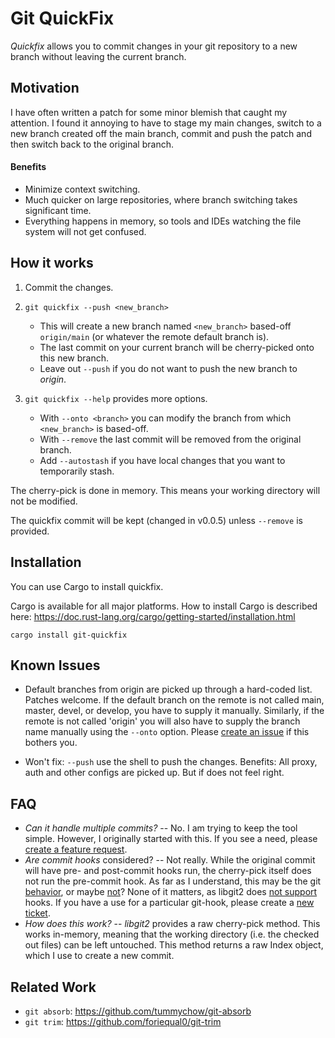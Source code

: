 # Git QuickFix

_Quickfix_ allows you to commit changes in your git repository to a new branch
without leaving the current branch.

## Motivation

I have often written a patch for some minor blemish that caught my attention. I
found it annoying to have to stage my main changes, switch to a new branch
created off the main branch, commit and push the patch and then switch back to
the original branch.

#### Benefits

- Minimize context switching.
- Much quicker on large repositories, where branch switching takes significant
  time.
- Everything happens in memory, so tools and IDEs watching the file system will
  not get confused.

## How it works

1. Commit the changes.
2. `git quickfix --push <new_branch>`

   - This will create a new branch named `<new_branch>` based-off `origin/main`
     (or whatever the remote default branch is).
   - The last commit on your current branch will be cherry-picked onto this new
     branch.
   - Leave out `--push` if you do not want to push the new branch to _origin_.

3. `git quickfix --help` provides more options.
   - With `--onto <branch>` you can modify the branch from which `<new_branch>`
     is based-off.
   - With `--remove` the last commit will be removed from the original branch.
   - Add `--autostash` if you have local changes that you want to temporarily stash.

The cherry-pick is done in memory. This means your working directory will not be
modified.

The quickfix commit will be kept (changed in v0.0.5) unless `--remove` is provided.

## Installation

You can use Cargo to install quickfix.

Cargo is available for all major platforms. How to install Cargo is described here: https://doc.rust-lang.org/cargo/getting-started/installation.html

```shell
cargo install git-quickfix
```

## Known Issues

- Default branches from origin are picked up through a hard-coded list. Patches
  welcome. If the default branch on the remote is not called main, master,
  devel, or develop, you have to supply it manually. Similarly, if the remote is not
  called 'origin' you will also have to supply the branch name manually using the
  `--onto` option. Please [create an issue][ticket] if this bothers you.

- Won't fix: `--push` use the shell to push the changes. Benefits: All proxy,
  auth and other configs are picked up. But if does not feel right.

[ticket]: https://github.com/siedentop/git-quickfix/issues/new/choose

## FAQ

- _Can it handle multiple commits?_ -- No. I am trying to keep the tool simple.
  However, I originally started with this. If you see a need, please [create a
  feature request][ticket].
- _Are commit hooks_ considered? -- Not really. While the original commit will
  have pre- and post-commit hooks run, the cherry-pick itself does not run the
  pre-commit hook. As far as I understand, this may be the git [behavior][1], or
  maybe [not][2]? None of it matters, as libgit2 does [not support][3] hooks. If
  you have a use for a particular git-hook, please create a [new
  ticket][ticket].
- _How does this work?_ -- _libgit2_ provides a raw cherry-pick method. This
  works in-memory, meaning that the working directory (i.e. the checked out
  files) can be left untouched. This method returns a raw Index object, which I
  use to create a new commit.

[1]: http://git.661346.n2.nabble.com/cherry-pick-pre-commit-hook-td5815961.html
[2]:
  https://public-inbox.org/git/CAPig+cTT11J00aRO1gO06O6j5zdf4y6XRJhG5X7ZFeP6n7TOGQ@mail.gmail.com/T/
[3]: https://github.com/libgit2/libgit2/issues/964

## Related Work

* `git absorb`: https://github.com/tummychow/git-absorb
* `git trim`: https://github.com/foriequal0/git-trim
